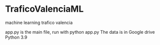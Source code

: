 # TraficoValenciaML
machine learning trafico valencia

app.py is the main file, run with python app.py The data is in Google drive
Python 3.9
